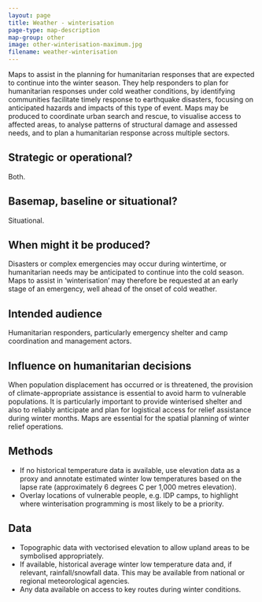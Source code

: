 ```yaml
---
layout: page
title: Weather - winterisation
page-type: map-description
map-group: other
image: other-winterisation-maximum.jpg
filename: weather-winterisation
---
```


Maps to assist in the planning for humanitarian responses that are expected to continue into the winter season. They help responders to plan for humanitarian responses under cold weather conditions, by identifying communities facilitate timely response to earthquake disasters, focusing on anticipated hazards and impacts of this type of event. Maps may be produced to coordinate urban search and rescue, to visualise access to affected areas, to analyse patterns of structural damage and assessed needs, and to plan a humanitarian response across multiple sectors.

## Strategic or operational?

Both.

## Basemap, baseline or situational?

Situational.

## When might it be produced?

Disasters or complex emergencies may occur during wintertime, or humanitarian needs may be anticipated to continue into the cold season. Maps to assist in ‘winterisation’ may therefore be requested at an early stage of an emergency, well ahead of the onset of cold weather.

## Intended audience

Humanitarian responders, particularly emergency shelter and camp coordination and management actors.

## Influence on humanitarian decisions

When population displacement has occurred or is threatened, the provision of climate-appropriate assistance is essential to avoid harm to vulnerable populations. It is particularly important to provide winterised shelter and also to reliably anticipate and plan for logistical access for relief assistance during winter months. Maps are essential for the spatial planning of winter relief operations.

## Methods

* If no historical temperature data is available, use elevation data as a proxy and annotate estimated winter low temperatures based on the lapse rate \(approximately 6 degrees C per 1,000 metres elevation\).
* Overlay locations of vulnerable people, e.g. IDP camps, to highlight where winterisation programming is most likely to be a priority.

## Data

* Topographic data with vectorised elevation to allow upland areas to be symbolised appropriately.
* If available, historical average winter low temperature data and, if relevant, rainfall/snowfall data. This may be available from national or regional meteorological agencies.
* Any data available on access to key routes during winter conditions.

